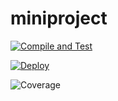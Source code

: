 # miniproject

[![Compile and Test](https://github.com/syahirahhalim/project/actions/workflows/main.yaml/badge.svg)](https://github.com/syahirahhalim/project/actions/workflows/main.yaml)

[![Deploy](https://github.com/syahirahhalim/project/actions/workflows/deploy.yaml/badge.svg)](https://github.com/syahirahhalim/project/actions/workflows/deploy.yaml)

![Coverage](https://meh.sgp1.digitaloceanspaces.com/coverage/giphy/jacoco.svg)
